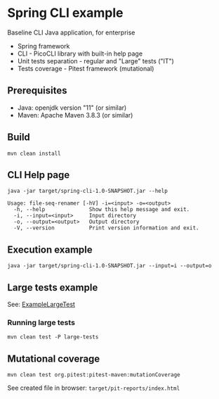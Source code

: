 # Spring CLI example

Baseline CLI Java application, for enterprise

- Spring framework
- CLI - PicoCLI library with built-in help page
- Unit tests separation - regular and "Large" tests ("IT")
- Tests coverage - Pitest framework (mutational)

## Prerequisites

- Java: openjdk version "11" (or similar)
- Maven: Apache Maven 3.8.3 (or similar)

## Build

```
mvn clean install
```

## CLI Help page 

```
java -jar target/spring-cli-1.0-SNAPSHOT.jar --help
```

```
Usage: file-seq-renamer [-hV] -i=<input> -o=<output>
  -h, --help              Show this help message and exit.
  -i, --input=<input>     Input directory
  -o, --output=<output>   Output directory
  -V, --version           Print version information and exit.
```

## Execution example

```
java -jar target/spring-cli-1.0-SNAPSHOT.jar --input=i --output=o
```

## Large tests example

See: [ExampleLargeTest](src/test/java/com/ilyamur/springcli/ExampleLargeTest.java)

### Running large tests

```
mvn clean test -P large-tests
```

## Mutational coverage

```
mvn clean test org.pitest:pitest-maven:mutationCoverage
```

See created file in browser: `target/pit-reports/index.html`
